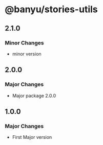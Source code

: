 # @banyu/stories-utils

## 2.1.0

### Minor Changes

- minor version

## 2.0.0

### Major Changes

- Major package 2.0.0

## 1.0.0

### Major Changes

- First Major version
